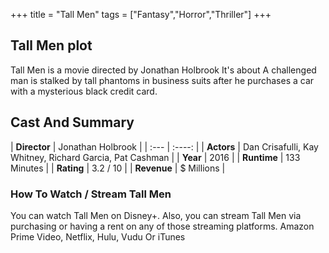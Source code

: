 +++
title = "Tall Men"
tags = ["Fantasy","Horror","Thriller"]
+++
## Tall Men plot
Tall Men is a movie directed by Jonathan Holbrook It's about A challenged man is stalked by tall phantoms in business suits after he purchases a car with a mysterious black credit card.
## Cast And Summary
| **Director**      | Jonathan Holbrook |
    | :---        |    :----:   |
    |  **Actors** | Dan Crisafulli, Kay Whitney, Richard Garcia, Pat Cashman |
    | **Year**   | 2016    |
    |  **Runtime** | 133 Minutes |
    |  **Rating** | 3.2 / 10 | 
    |  **Revenue** | $ Millions |
### How To Watch / Stream Tall Men
You can watch Tall Men on Disney+.
Also, you can stream Tall Men via purchasing or having a rent on any of those streaming platforms.
Amazon Prime Video, Netflix, Hulu, Vudu Or iTunes